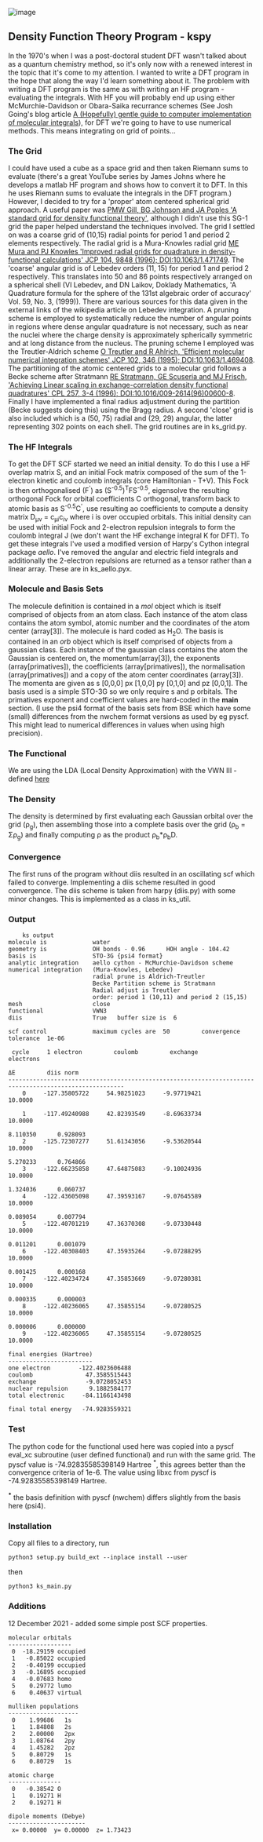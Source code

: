 ![image](https://user-images.githubusercontent.com/73105740/142720205-ddb5a6ad-4d6c-4a1a-8171-9ea1af5eece4.png)
## Density Function Theory Program - kspy
  In the 1970's when I was a post-doctoral student DFT wasn't talked about as a quantum chemistry method, so it's only now with a renewed interest in the topic that it's come to my attention. I wanted to write a DFT program in the hope that along the way I'd learn something about it. The problem with writing a DFT program is the same as with writing an HF program - evaluating the integrals. With HF you will probably end up using either McMurchie-Davidson or Obara-Saika recurrance schemes (See Josh Going's blog article [A (Hopefully) gentle guide to computer implementation of molecular integrals](https://joshuagoings.com/assets/integrals.pdf)), for DFT we're going to have to use numerical methods. This means integrating on grid of points...

### The Grid
  I could have used a cube as a space grid and then taken Riemann sums to evaluate (there's a great YouTube series by James Johns where he develops a matlab HF program and shows how to convert it to DFT. In this he uses Riemann sums to evaluate the integrals in the DFT program.) However, I decided to try for a 'proper' atom centered spherical grid approach. A useful paper was [PMW Gill, BG Johnson and JA Poples 'A standard grid for density functional theory'](https://rsc.anu.edu.au/~pgill/papers/038SG1.pdf), although I didn't use this SG-1 grid the paper helped understand the techniques involved. The grid I settled on was a coarse grid of (10,15) radial points for period 1 and period 2 elements respectively. The radial grid is a Mura-Knowles radial grid [ME Mura and PJ Knowles 'Improved radial grids for quadrature in density-functional calculations' JCP 104, 9848 (1996); DOI:10.1063/1.471749](https://aip.scitation.org/doi/10.1063/1.471749). The 'coarse' angular grid is of Lebedev orders (11, 15) for period 1 and period 2 respectively. This translates into 50 and 86 points respectively arranged on a spherical shell (VI Lebedev, and DN Laikov, Doklady Mathematics, 'A Quadrature formula for the sphere of the 131st algebraic order of accuracy' Vol. 59, No. 3, (1999)). There are various sources for this data given in the external links of the wikipedia article on Lebedev integration.  A pruning scheme is employed to systematically reduce the number of angular points in regions where dense angular quadrature is not necessary, such as near the nuclei where the charge density is approximately spherically symmetric and at long distance from the nucleus. The pruning scheme I employed was the Treutler-Aldrich scheme [O Treutler and R Ahlrich, 'Efficient molecular numerical integration schemes' JCP 102, 346 (1995); DOI:10.1063/1.469408](https://aip.scitation.org/doi/pdf/10.1063/1.469408). The partitioning of the atomic centered grids to a molecular grid follows a Becke scheme after Stratmann [RE Stratmann, GE Scuseria and MJ Frisch, 'Achieving Linear scaling in exchange-correlation density functional quadratures' CPL 257, 3-4 (1996); DOI:10.1016/009-2614(96)00600-8](https://www.sciencedirect.com/science/article/abs/pii/0009261496006008?via%3Dihub). Finally I have implemented a final radius adjustment during the partition (Becke suggests doing this) using the Bragg radius. A second 'close' grid is also included which is a (50, 75) radial and (29, 29) angular, the latter representing 302 points on each shell. The grid routines are in ks_grid.py.

### The HF Integrals
  To get the DFT SCF started we need an initial density. To do this I use a HF overlap matrix S, and an initial Fock matrix composed of the sum of the 1-electron kinetic and coulomb integrals (core Hamiltonian - T+V). This Fock is then orthogonalised (F<sup>'</sup>) as (S<sup>-0.5</sup>)<sup>T</sup>FS<sup>-0.5</sup>, eigensolve the resulting orthogonal Fock for orbital coefficients C orthogonal, transform back to atomic basis as S<sup>-0.5</sup>C<sup>'</sup>, use resulting ao coefficients to compute a density matrix D<sub>&mu;&nu;</sub> = c<sub>&mu;i</sub>c<sub>i&nu;</sub> where i is over occupied orbitals. This initial density can be used with initial Fock and 2-electron repulsion integrals to form the coulomb integral J (we don't want the HF exchange integral K for DFT). To get these integrals I've used a modified version of Harpy's Cython integral package *aello*. I've removed the angular and electric field integrals and additionally the 2-electron repulsions are returned as a tensor rather than a linear array. These are in ks_aello.pyx.

### Molecule and Basis Sets
  The molecule definition is contained in a *mol* object which is itself comprised of objects from an atom class. Each instance of the atom class contains the atom symbol, atomic number and the coordinates of the atom center (array[3]). The molecule is hard coded as H<sub>2</sub>O. The basis is contained in an *orb* object which is itself comprised of objects from a gaussian class. Each instance of the gaussian class contains the atom the Gaussian is centered on, the momentum(array[3]), the exponents (array[primatives]), the coefficients (array[primatives]), the normalisation (array[primatives]) and a copy of the atom center coordinates (array[3]). The momenta are given as s [0,0,0] px [1,0,0] py [0,1,0] and pz [0,0,1]. The basis used is a simple STO-3G so we only require s and p orbitals. The primatives exponent and coefficient values are hard-coded in the __main__ section. (I use the psi4 format of the basis sets from BSE which have some (small) differences from the nwchem format versions as used by eg pyscf. This might lead to numerical differences in values when using high precision).

### The Functional
  We are using the LDA (Local Density Approximation) with the VWN III - defined [here](http://user.it.uu.se/~anakr367/files/courses/elec_struc/report.pdf)

### The Density
  The density is determined by first evaluating each Gaussian orbital over the grid (&rho;<sub>g</sub>), then assembling those into a complete basis over the grid (&rho;<sub>b</sub> = &Sigma;&rho;<sub>g</sub>) and finally computing &rho; as the product  &rho;<sub>b</sub>*&rho;<sub>b</sub>D. 

### Convergence
  The first runs of the program without diis resulted in an oscillating scf which failed to converge. Implementing a diis scheme resulted in good convergence. The diis scheme is taken from harpy (diis.py) with some minor changes. This is implemented as a class in ks_util.

### Output
        ks output
    molecule is             water
    geometry is             OH bonds - 0.96      HOH angle - 104.42
    basis is                STO-3G {psi4 format}
    analytic integration    aello cython - McMurchie-Davidson scheme
    numerical integration   (Mura-Knowles, Lebedev)
                            radial prune is Aldrich-Treutler
                            Becke Partition scheme is Stratmann 
                            Radial adjust is Treutler
                            order: period 1 (10,11) and period 2 (15,15)
    mesh                    close
    functional              VWN3
    diis                    True   buffer size is  6

    scf control             maximum cycles are  50         convergence tolerance  1e-06

     cycle     1 electron         coulomb         exchange          electrons
                                                                                       ΔE         diis norm
    -------------------------------------------------------------------------------------------------------
        0     -127.35805722     54.98251023     -9.97719421         10.0000 

        1     -117.49240988     42.82393549     -8.69633734         10.0000 
                                                                                     8.110350      0.928093 
        2     -125.72307277     51.61343056     -9.53620544         10.0000 
                                                                                     5.270233      0.764866 
        3     -122.66235858     47.64875083     -9.10024936         10.0000 
                                                                                     1.324036      0.060737 
        4     -122.43605098     47.39593167     -9.07645589         10.0000 
                                                                                     0.089054      0.007794 
        5     -122.40701219     47.36370308     -9.07330448         10.0000 
                                                                                     0.011201      0.001079 
        6     -122.40308403     47.35935264     -9.07288295         10.0000 
                                                                                     0.001425      0.000168 
        7     -122.40234724     47.35853669     -9.07280381         10.0000 
                                                                                     0.000335      0.000003 
        8     -122.40236065     47.35855154     -9.07280525         10.0000 
                                                                                     0.000006      0.000000 
        9     -122.40236065     47.35855154     -9.07280525         10.0000 

    final energies (Hartree)
    ------------------------
    one electron        -122.4023606488
    coulomb               47.3585515443  
    exchange              -9.0728052453  
    nuclear repulsion      9.1882584177   
    total electronic     -84.1166143498 

    final total energy   -74.9283559321 

### Test
  The python code for the functional used here was copied into a pyscf eval_xc subroutine (user defined functional) and run with the same grid. The pyscf value is -74.92835585398149 Hartree <sup>*</sup>, this agrees better than the convergence criteria of 1e-6. The value using libxc from pyscf is -74.92835585398149 Hartree.
  
  **<sup>*</sup>** the basis definition with pyscf (nwchem) differs slightly from the basis here (psi4).

### Installation
  Copy all files to a directory, run

  	python3 setup.py build_ext --inplace install --user

then 

    python3 ks_main.py

    
### Additions 
12 December 2021 - added some simple post SCF properties.

    molecular orbitals
    ------------------
     0  -18.29159 occupied  
     1   -0.85022 occupied  
     2   -0.40199 occupied  
     3   -0.16895 occupied  
     4   -0.07683 homo      
     5    0.29772 lumo      
     6    0.40637 virtual   

    mulliken populations
    --------------------
     0    1.99686   1s  
     1    1.84808   2s  
     2    2.00000   2px 
     3    1.08764   2py 
     4    1.45282   2pz 
     5    0.80729   1s  
     6    0.80729   1s  

    atomic charge
    ---------------
     0   -0.38542 O   
     1    0.19271 H   
     2    0.19271 H   

    dipole momemts (Debye)
    ----------------------
     x= 0.00000  y= 0.00000  z= 1.73423 

